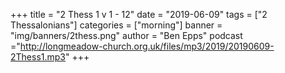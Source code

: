 +++
title = "2 Thess 1 v 1 - 12"
date = "2019-06-09"
tags = ["2 Thessalonians"]
categories = ["morning"]
banner = "img/banners/2thess.png"
author = "Ben Epps"
podcast ="http://longmeadow-church.org.uk/files/mp3/2019/20190609-2Thess1.mp3"
+++
